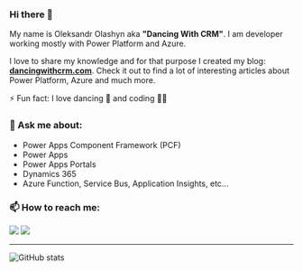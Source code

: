 ### Hi there 👋

My name is Oleksandr Olashyn aka **"Dancing With CRM"**. I am developer working mostly with Power Platform and Azure. 

I love to share my knowledge and for that purpose I created my blog: **[dancingwithcrm.com](https://www.dancingwithcrm.com/)**. Check it out to find a lot of interesting articles about Power Platform, Azure and much more.

⚡ Fun fact: I love dancing 🕺 and coding 👨‍💻

### 💬 Ask me about:

- Power Apps Component Framework (PCF)
- Power Apps
- Power Apps Portals
- Dynamics 365
- Azure Function, Service Bus, Application Insights, etc...

### 📫 How to reach me:

[<img src="https://img.shields.io/badge/twitter-%231DA1F2.svg?&style=for-the-badge&logo=twitter&logoColor=white" />](https://twitter.com/dancingwithcrm) [<img src="https://img.shields.io/badge/linkedin-%230077B5.svg?&style=for-the-badge&logo=linkedin&logoColor=white" />](https://www.linkedin.com/in/dancingwithcrm/)

---

![GitHub stats](https://github-readme-stats.vercel.app/api?username=OOlashyn&show_icons=true)

<!--
**OOlashyn/OOlashyn** is a ✨ _special_ ✨ repository because its `README.md` (this file) appears on your GitHub profile.


 
Here are some ideas to get you started:

- 🔭 I’m currently working on ...
- 🌱 I’m currently learning ...
- 👯 I’m looking to collaborate on ...
- 🤔 I’m looking for help with ...
- 💬 Ask me about ...
- 📫 How to reach me: ...
- 😄 Pronouns: ...
- ⚡ Fun fact: ...
-->
